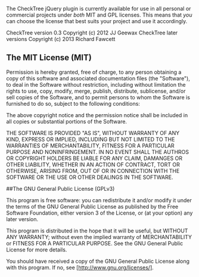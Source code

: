 The CheckTree jQuery plugin is currently available for use in all personal or commercial
projects under _both_ MIT and GPL licenses. This means that _you_ can choose the license
that best suits your project and use it accordingly.

CheckTree version 0.3 Copyright (c) 2012 JJ Geewax
CheckTree later versions Copyright (c) 2013 Richard Fawcett

## The MIT License (MIT)

Permission is hereby granted, free of charge, to any person obtaining a copy
of this software and associated documentation files (the "Software"), to deal
in the Software without restriction, including without limitation the rights
to use, copy, modify, merge, publish, distribute, sublicense, and/or sell
copies of the Software, and to permit persons to whom the Software is
furnished to do so, subject to the following conditions:

The above copyright notice and the permission notice shall be included in
all copies or substantial portions of the Software.

THE SOFTWARE IS PROVIDED "AS IS", WITHOUT WARRANTY OF ANY KIND, EXPRESS OR
IMPLIED, INCLUDING BUT NOT LIMITED TO THE WARRANTIES OF MERCHANTABILITY,
FITNESS FOR A PARTICULAR PURPOSE AND NONINFRINGEMENT. IN NO EVENT SHALL THE
AUTHROS OR COPYRIGHT HOLDERS BE LIABLE FOR ANY CLAIM, DAMANGES OR OTHER
LIABILITY, WHETHER IN AN ACTION OF CONTRACT, TORT OR OTHERWISE, ARISING FROM,
OUT OF OR IN CONNECTION WITH THE SOFTWARE OR THE USE OR OTHER DEALINGS IN
THE SOFTWARE.


##The GNU General Public License (GPLv3)

This program is free software: you can redistribute it and/or modify
it under the terms of the GNU General Public License as published by
the Free Software Foundation, either version 3 of the License, or
(at your option) any later version.

This program is distributed in the hope that it will be useful,
but WITHOUT ANY WARRANTY; without even the implied warranty of
MERCHANTABILITY or FITNESS FOR A PARTICULAR PURPOSE. See the
GNU General Public License for more details.

You should have received a copy of the GNU General Public License
along with this program. If no, see [http://www.gnu.org/licenses/].
